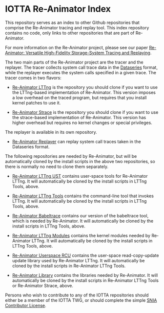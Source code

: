 # IOTTA Re-Animator Index

This repository serves as an index to other Github repositories that
comprise the Re-Animator tracing and replay tool. This index
repository contains no code, only links to other repositories that are
part of Re-Animator.

For more information on the Re-Animator project, please see our paper
[Re-Animator: Versatile High-Fidelity Storage-System Tracing and Replaying](https://doi.org/10.1145/3383669.3398276).

The two main parts of the Re-Animator project are the tracer and the
replayer. The tracer collects system call trace data in the
[Dataseries](https://github.com/dataseries/DataSeries/) format, while
the replayer executes the system calls specified in a given trace.
The tracer comes in two flavors:

* [Re-Animator LTTng](http://github.com/SNIA/reanimator-lttng) is
  the repository you should clone if you want to use the LTTng-based
  implementation of Re-Animator. This version imposes a low overhead
  on the traced program, but requires that you install kernel patches
  to use it.

* [Re-Animator Strace](http://github.com/SNIA/reanimator-strace) is the
  repository you should clone if you want to use the strace-based
  implementation of Re-Animator. This version has higher overhead but
  requires no kernel changes or special privileges.
  
The replayer is available in its own repository.

* [Re-Animator Replayer](http://github.com/SNIA/reanimator-replayer) can
  replay system call traces taken in the Dataseries format.

The following repositories are needed by Re-Animator, but will be
automatically cloned by the install scripts in the above two
repositories, so there is normally no need to clone them separately.

* [Re-Animator LTTng UST](http://github.com/SNIA/reanimator-lttng-ust)
  contains user-space tools for Re-Animator LTTng. It will
  automatically be cloned by the install scripts in LTTng Tools,
  above.

* [Re-Animator LTTng Tools](http://github.com/SNIA/reanimator-lttng-tools)
  contains the command-line tool that invokes LTTng. It will
  automatically be cloned by the install scripts in LTTng Tools,
  above.

* [Re-Animator Babeltrace](http://github.com/SNIA/reanimator-babeltrace)
  contains our version of the babeltrace tool, which is needed by
  Re-Animator. It will automatically be cloned by the install scripts
  in LTTng Tools, above.

* [Re-Animator LTTng Modules](http://github.com/SNIA/reanimator-lttng-modules)
  contains the kernel modules needed by Re-Animator LTTng. It will
  automatically be cloned by the install scripts in LTTng Tools,
  above.
* [Re-Animator Userspace RCU](http://github.com/SNIA/reanimator-userspace-rcu )
  contains the user-space read-copy-update update library used by
  Re-Animator LTTng. It will automatically be cloned by the install
  scripts in Re-Animator LTTng Tools.

* [Re-Animator Library](http://github.com/SNIA/reanimator-library)
  contains the libraries needed by Re-Animator. It will automatically
  be cloned by the install scripts in Re-Animator LTTng Tools or
  Re-Animator Strace, above.

Persons who wish to contribute to any of the IOTTA repositories should
either be a member of the IOTTA TWG, or should complete the simple
[SNIA Contributor License](https://www.snia.org/CLA).
